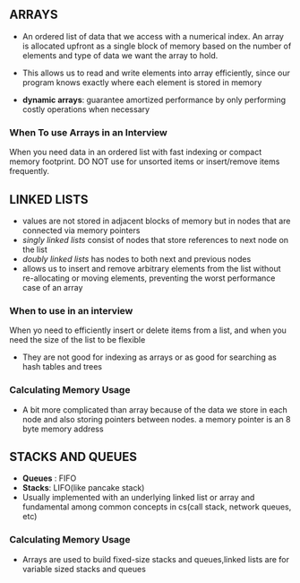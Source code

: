 ## ARRAYS

- An ordered list of data that we access with a numerical index. An array is allocated upfront as a single block of memory based on the number of elements and type of data we want the array to hold. 
- This allows us to read and write elements into array efficiently, since our program knows exactly where each element is stored in memory

- **dynamic arrays**: guarantee amortized performance by only performing costly operations when necessary

### When To use Arrays in an Interview 

When you need data in an ordered list with fast indexing or compact memory footprint. DO NOT use for unsorted items or insert/remove items frequently.



## LINKED LISTS

- values are not stored in adjacent blocks of memory but in nodes that are connected via memory pointers 
- *singly linked lists* consist of nodes that store references to next node on the list
- *doubly linked lists* has nodes to both next and previous nodes
- allows us to insert and remove arbitrary elements from the list without re-allocating or moving elements, preventing the worst performance case of an array 

### When to use in an interview

When yo need to efficiently insert or delete items from a list, and when you need the size of the list to be flexible

- They are not good for indexing as arrays or as good for searching as hash tables and trees

### Calculating Memory Usage

- A bit more complicated than array because of the data we store in each node and also storing pointers between nodes. a memory pointer is an 8 byte memory address

## STACKS AND QUEUES

- **Queues** : FIFO
- **Stacks**: LIFO(like pancake stack)
- Usually implemented with an underlying linked list or array and fundamental among common concepts in cs(call stack, network queues, etc)

### Calculating Memory Usage 

- Arrays are used to build fixed-size stacks and queues,linked lists are for variable sized stacks and queues


